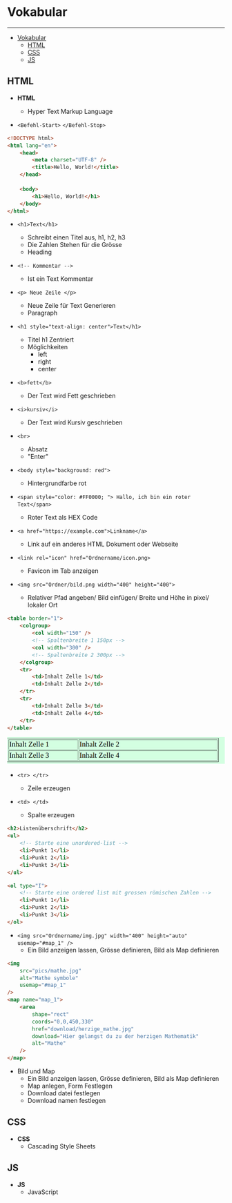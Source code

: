 # Vokabular

---

<!--toc:start-->

-   [Vokabular](#vokabular)
    -   [HTML](#html)
    -   [CSS](#css)
    -   [JS](#js)
    <!--toc:end-->

## HTML

-   **HTML**

    -   Hyper Text Markup Language

-   `<Befehl-Start>` `</Befehl-Stop>`

```html
<!DOCTYPE html>
<html lang="en">
    <head>
        <meta charset="UTF-8" />
        <title>Hello, World!</title>
    </head>

    <body>
        <h1>Hello, World!</h1>
    </body>
</html>
```

-   `<h1>Text</h1>`

    -   Schreibt einen Titel aus, h1, h2, h3
    -   Die Zahlen Stehen für die Grösse
    -   Heading

-   `<!-- Kommentar -->`

    -   Ist ein Text Kommentar

-   `<p> Neue Zeile </p>`

    -   Neue Zeile für Text Generieren
    -   Paragraph

-   `<h1 style="text-align: center">Text</h1>`

    -   Titel h1 Zentriert
    -   Möglichkeiten
        -   left
        -   right
        -   center

-   `<b>fett</b>`

    -   Der Text wird Fett geschrieben

-   `<i>kursiv</i>`

    -   Der Text wird Kursiv geschrieben

-   `<br>`

    -   Absatz
    -   "Enter"

-   `<body style="background: red">`

    -   Hintergrundfarbe rot

-   `<span style="color: #FF0000; "> Hallo, ich bin ein roter Text</span>`

    -   Roter Text als HEX Code

-   `<a href="https://example.com">Linkname</a>`

    -   Link auf ein anderes HTML Dokument oder Webseite

-   `<link rel="icon" href="Ordnername/icon.png>`

    -   Favicon im Tab anzeigen

-   `<img src="Ordner/bild.png width="400" height="400">`
    -   Relativer Pfad angeben/ Bild einfügen/ Breite und Höhe in pixel/ lokaler Ort

```html
<table border="1">
    <colgroup>
        <col width="150" />
        <!-- Spaltenbreite 1 150px -->
        <col width="300" />
        <!-- Spaltenbreite 2 300px -->
    </colgroup>
    <tr>
        <td>Inhalt Zelle 1</td>
        <td>Inhalt Zelle 2</td>
    </tr>
    <tr>
        <td>Inhalt Zelle 3</td>
        <td>Inhalt Zelle 4</td>
    </tr>
</table>
```

![table.png](table.png)

-   `<tr> </tr>`

    -   Zeile erzeugen

-   `<td> </td>`
    -   Spalte erzeugen

```html
<h2>Listenüberschrift</h2>
<ul>
    <!-- Starte eine unordered-list -->
    <li>Punkt 1</li>
    <li>Punkt 2</li>
    <li>Punkt 3</li>
</ul>
```

```html
<ol type="I">
    <!-- Starte eine ordered list mit grossen römischen Zahlen -->
    <li>Punkt 1</li>
    <li>Punkt 2</li>
    <li>Punkt 3</li>
</ol>
```

- `<img src="Ordnername/img.jpg" width="400" height="auto" usemap="#map_1" />`
  - Ein Bild anzeigen lassen, Grösse definieren, Bild als Map definieren

```html
<img
    src="pics/mathe.jpg"
    alt="Mathe symbole"
    usemap="#map_1"
/>
<map name="map_1">
    <area
        shape="rect"
        coords="0,0,450,330"
        href="download/herzige_mathe.jpg"
        download="Hier gelangst du zu der herzigen Mathematik"
        alt="Mathe"
    />
</map>
```
- Bild und Map  
  - Ein Bild anzeigen lassen, Grösse definieren, Bild als Map definieren
  - Map anlegen, Form Festlegen
  - Download datei festlegen
  - Download namen festlegen

## CSS

-   **CSS**
    -   Cascading Style Sheets

## JS

-   **JS**
    -   JavaScript
